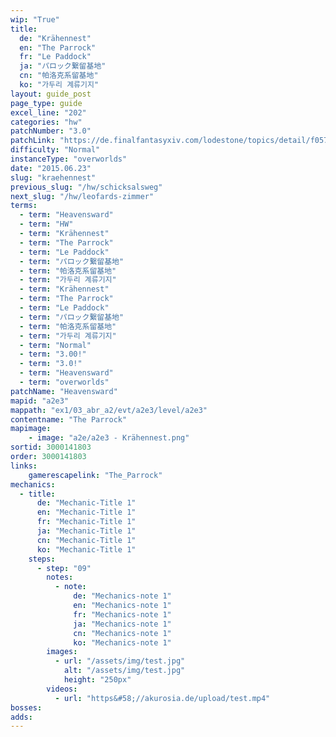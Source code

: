 ```yaml
---
wip: "True"
title:
  de: "Krähennest"
  en: "The Parrock"
  fr: "Le Paddock"
  ja: "パロック繋留基地"
  cn: "帕洛克系留基地"
  ko: "가두리 계류기지"
layout: guide_post
page_type: guide
excel_line: "202"
categories: "hw"
patchNumber: "3.0"
patchLink: "https://de.finalfantasyxiv.com/lodestone/topics/detail/f0575b82a639492e5a70e34d823d77bddcb7f686"
difficulty: "Normal"
instanceType: "overworlds"
date: "2015.06.23"
slug: "kraehennest"
previous_slug: "/hw/schicksalsweg"
next_slug: "/hw/leofards-zimmer"
terms:
  - term: "Heavensward"
  - term: "HW"
  - term: "Krähennest"
  - term: "The Parrock"
  - term: "Le Paddock"
  - term: "パロック繋留基地"
  - term: "帕洛克系留基地"
  - term: "가두리 계류기지"
  - term: "Krähennest"
  - term: "The Parrock"
  - term: "Le Paddock"
  - term: "パロック繋留基地"
  - term: "帕洛克系留基地"
  - term: "가두리 계류기지"
  - term: "Normal"
  - term: "3.00!"
  - term: "3.0!"
  - term: "Heavensward"
  - term: "overworlds"
patchName: "Heavensward"
mapid: "a2e3"
mappath: "ex1/03_abr_a2/evt/a2e3/level/a2e3"
contentname: "The Parrock"
mapimage:
    - image: "a2e/a2e3 - Krähennest.png"
sortid: 3000141803
order: 3000141803
links:
    gamerescapelink: "The_Parrock"
mechanics:
  - title:
      de: "Mechanic-Title 1"
      en: "Mechanic-Title 1"
      fr: "Mechanic-Title 1"
      ja: "Mechanic-Title 1"
      cn: "Mechanic-Title 1"
      ko: "Mechanic-Title 1"
    steps:
      - step: "09"
        notes:
          - note:
              de: "Mechanics-note 1"
              en: "Mechanics-note 1"
              fr: "Mechanics-note 1"
              ja: "Mechanics-note 1"
              cn: "Mechanics-note 1"
              ko: "Mechanics-note 1"
        images:
          - url: "/assets/img/test.jpg"
            alt: "/assets/img/test.jpg"
            height: "250px"
        videos:
          - url: "https&#58;//akurosia.de/upload/test.mp4"
bosses:
adds:
---
```

